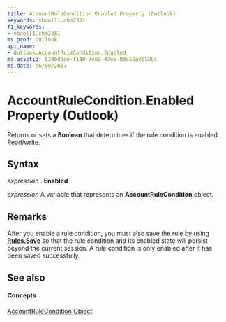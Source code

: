 ```yaml
---
title: AccountRuleCondition.Enabled Property (Outlook)
keywords: vbaol11.chm2381
f1_keywords:
- vbaol11.chm2381
ms.prod: outlook
api_name:
- Outlook.AccountRuleCondition.Enabled
ms.assetid: 834b45ee-f140-7e02-47ea-00e68ae6580c
ms.date: 06/08/2017
---
```



# AccountRuleCondition.Enabled Property (Outlook)

Returns or sets a  **Boolean** that determines if the rule condition is enabled. Read/write.


## Syntax

 _expression_ . **Enabled**

 _expression_ A variable that represents an **AccountRuleCondition** object.


## Remarks

After you enable a rule condition, you must also save the rule by using  **[Rules.Save](Outlook.Rules.Save.md)** so that the rule condition and its enabled state will persist beyond the current session. A rule condition is only enabled after it has been saved successfully.


## See also


#### Concepts


[AccountRuleCondition Object](Outlook.AccountRuleCondition.md)

